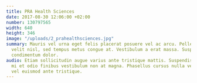 ```yaml
---
title: PRA Health Sciences
date: 2017-08-30 12:06:00 +02:00
number: 130797565
width: 640
height: 346
image: "/uploads/2_prahealthsciences.jpg"
summary: Mauris vel urna eget felis placerat posuere vel ac arcu. Pellentesque commodo
  velit nisl, sed tempus metus congue at. Vestibulum a erat massa. Suspendisse ac
  condimentum dolor.
audio: Etiam sollicitudin augue varius ante tristique mattis. Suspendisse sagittis
  mi et odio finibus vestibulum non at magna. Phasellus cursus nulla vel quam sodales,
  vel euismod ante tristique.
---
```


